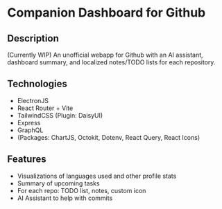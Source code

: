 # Companion Dashboard for Github

## Description

(Currently WIP)
An unofficial webapp for Github with an AI assistant, dashboard summary, and localized notes/TODO lists for each repository.

## Technologies
- ElectronJS
- React Router + Vite
- TailwindCSS (Plugin: DaisyUI)
- Express
- GraphQL  
- (Packages: ChartJS, Octokit, Dotenv, React Query, React Icons)

## Features 
- Visualizations of languages used and other profile stats
- Summary of upcoming tasks
- For each repo: TODO list, notes, custom icon
- AI Assistant to help with commits
